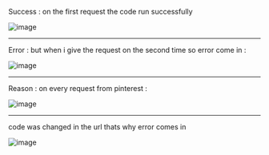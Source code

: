Success : on the first request the code run successfully 

![image](https://user-images.githubusercontent.com/97091625/176037736-7598ae07-5ee4-4918-b8f8-fc69059234fd.png)

______________________________________________________________________________________________________________

Error : but when i give the request on the second time so error come in :

![image](https://user-images.githubusercontent.com/97091625/176036775-2b758e6e-c7fc-4729-9dfe-4b5f4cc82f82.png)

______________________________________________________________________________________________________________


Reason : on every request from pinterest : 

![image](https://user-images.githubusercontent.com/97091625/176039263-f2997bd9-0731-45ee-8ccb-6ebbffad0216.png)

______________________________________________________________________________________________________________


code was changed in the url thats why error comes in

![image](https://user-images.githubusercontent.com/97091625/176039443-76fa8828-0627-445d-8337-36e828036f24.png)









